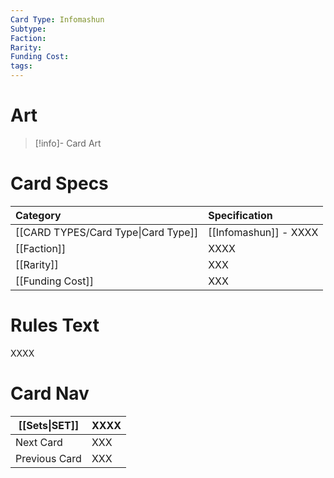 ```yaml
---
Card Type: Infomashun
Subtype: 
Faction: 
Rarity: 
Funding Cost: 
tags:
---
```

# Art

> [!info]- Card Art
> 

# Card Specs

| Category | Specification| 
| :--- | :--- |
| [[CARD TYPES/Card Type\|Card Type]] | [[Infomashun]] - XXXX |  
| [[Faction]] | XXXX | 
| [[Rarity]] | XXX | 
| [[Funding Cost]] | XXX |  

# Rules Text  

XXXX

# Card Nav

| [[Sets\|SET]]           | XXXX |
| ------------- | ------------------------------ |
| Next Card     | XXX |
| Previous Card | XXX |


